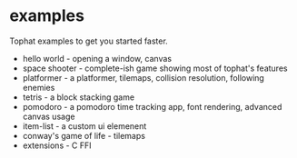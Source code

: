 # examples

Tophat examples to get you started faster.

- hello world - opening a window, canvas
- space shooter - complete-ish game showing most of tophat's features
- platformer - a platformer, tilemaps, collision resolution, following enemies
- tetris - a block stacking game
- pomodoro - a pomodoro time tracking app, font rendering, advanced canvas usage
- item-list - a custom ui elemenent
- conway's game of life - tilemaps
- extensions - C FFI
